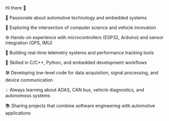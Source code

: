 Hi there 👋

🚗 Passionate about automotive technology and embedded systems

🧠 Exploring the intersection of computer science and vehicle innovation

⚙️ Hands-on experience with microcontrollers (ESP32, Arduino) and sensor integration (GPS, IMU)

📡 Building real-time telemetry systems and performance tracking tools

🧰 Skilled in C/C++, Python, and embedded development workflows

🛠️ Developing low-level code for data acquisition, signal processing, and device communication

💡 Always learning about ADAS, CAN bus, vehicle diagnostics, and autonomous systems

📚 Sharing projects that combine software engineering with automotive applications

<!--
**liviutraubt/liviutraubt** is a ✨ _special_ ✨ repository because its `README.md` (this file) appears on your GitHub profile.

Here are some ideas to get you started:

- 🔭 I’m currently working on ...
- 🌱 I’m currently learning ...
- 👯 I’m looking to collaborate on ...
- 🤔 I’m looking for help with ...
- 💬 Ask me about ...
- 📫 How to reach me: ...
- 😄 Pronouns: ...
- ⚡ Fun fact: ...
-->
